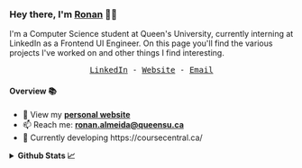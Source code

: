 ### Hey there, I'm [Ronan](https://ronan.codes/) 👋🏾

I'm a Computer Science student at Queen's University, currently interning at LinkedIn as a Frontend UI Engineer. On this page you'll find the various projects I've worked on and other things I find interesting. 
<p align="center">
  <samp>
    <a href="https://www.linkedin.com/in/ronanalmeida/">LinkedIn</a> -
    <a href="https://ronan.codes/">Website</a> -
    <a href="mailto:ronan.almeida@queensu.ca">Email</a> 
  </samp>
</p>


#### Overview 📚
<ul>
<li><g-emoji class="g-emoji" alias="briefcase" fallback-src="https://github.githubassets.com/images/icons/emoji/unicode/1f4bc.png">💼</g-emoji> View  my <a href="https://ronan.codes/" rel="nofollow"><strong>personal website</strong></a></li>
<!-- <li>👨🏽&zwj;💻 Projects I'm currently working on: <a href="https://github.com/RonanAlmeida/personal-website-app">personal-website</a> &amp; <a href="https://github.com/RonanAlmeida/ReactProjects">React Projects</a></li> -->
<!-- <li><g-emoji class="g-emoji" alias="gear" fallback-src="https://github.githubassets.com/images/icons/emoji/unicode/2699.png">⚙️</g-emoji>Frequent file types used: <code>.py</code>, <code>.js</code>, <code>.c</code>, <code>.html</code>, <code>.css</code>, <code>.csv</code>, <code>.psd</code></li> -->
<li><g-emoji class="g-emoji" alias="mailbox" fallback-src="https://github.githubassets.com/images/icons/emoji/unicode/1f4eb.png">📫</g-emoji> Reach me: <strong><a href="mailto:ronan.almeida@queensu.ca">ronan.almeida@queensu.ca</a></strong></li>
<li><g-emoji class="g-emoji" alias="seedling" fallback-src="https://github.githubassets.com/images/icons/emoji/unicode/1f331.png">🌱</g-emoji> Currently developing https://coursecentral.ca/
</ul>



<details>
  <summary><strong>Github Stats 📈</strong></summary>

<p >
    <p><img src="https://komarev.com/ghpvc/?username=ronanalmeida" alt="Account views" /></p>
  <img src="https://github-readme-stats.vercel.app/api?username=RonanAlmeida&show_icons=true&hide_border=true&icon_color=f5210a&title_color=de4426&hide=prs,issues" alt="Account Stats" />

</p>

</details>
